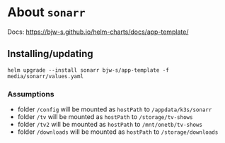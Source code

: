 About `sonarr`
===
Docs: https://bjw-s.github.io/helm-charts/docs/app-template/


Installing/updating
---

```shell
helm upgrade --install sonarr bjw-s/app-template -f media/sonarr/values.yaml
```

### Assumptions
- folder `/config` will be mounted as `hostPath` to `/appdata/k3s/sonarr`
- folder `/tv` will be mounted as `hostPath` to `/storage/tv-shows`
- folder `/tv2` will be mounted as `hostPath` to `/mnt/onetb/tv-shows`
- folder `/downloads` will be mounted as `hostPath` to `/storage/downloads`
